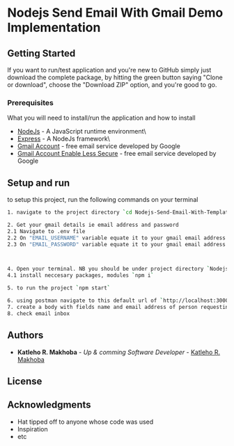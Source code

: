# Nodejs Send Email With Gmail Demo Implementation


## Getting Started

 If you want to run/test application and you're new to GitHub simply just download the complete package, by hitting the green button saying "Clone or download", choose the "Download ZIP" option, and you're good to go.

### Prerequisites

What you will need to install/run the application and how to install 

* [NodeJs](https://nodejs.org/en/) - A JavaScript runtime environment\
* [Express](https://expressjs.com/) - A NodeJs framework\
* [Gmail Account](https://gmail.com/) -  free email service developed by Google
* [Gmail Account Enable Less Secure](https://myaccount.google.com/lesssecureapps) -  free email service developed by Google


## Setup and run
to setup this project, run the following commands on your terminal
```bash
1. navigate to the project directory `cd Nodejs-Send-Email-With-Template`

2. Get your gmail details ie email address and password 
2.1 Navigate to .env file
2.2 On "EMAIL_USERNAME" variable equate it to your gmail email address
2.3 On "EMAIL_PASSWORD" variable equate it to your gmail email address **password**



4. Open your terminal. NB you should be under project directory `Nodejs-Send-Email-With-Template`
4.1 install neccesary packages, modules `npm i`

5. to run the project `npm start`

6. using postman navigate to this default url of `http://localhost:3000/api/v1/email` to start testing
7. create a body with fields name and email address of person requesting email. NB: POST REQUEST
8. check email inbox
```

## Authors

* **Katleho R. Makhoba** - *Up & comming Software Developer* - [Katleho R. Makhoba](http://katlehormakhoba.com)


## License


## Acknowledgments

* Hat tipped off to anyone whose code was used
* Inspiration
* etc